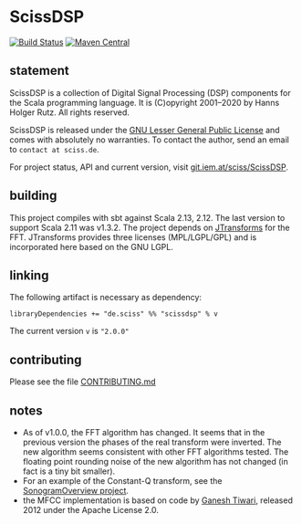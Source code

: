 # ScissDSP

[![Build Status](https://travis-ci.org/Sciss/ScissDSP.svg?branch=main)](https://travis-ci.org/Sciss/ScissDSP)
[![Maven Central](https://maven-badges.herokuapp.com/maven-central/de.sciss/scissdsp_2.13/badge.svg)](https://maven-badges.herokuapp.com/maven-central/de.sciss/scissdsp_2.13)

## statement

ScissDSP is a collection of Digital Signal Processing (DSP) components for the Scala programming language. It
is (C)opyright 2001&ndash;2020 by Hanns Holger Rutz. All rights reserved.

ScissDSP is released under the [GNU Lesser General Public License](https://git.iem.at/sciss/ScissDSP/raw/main/LICENSE)
and comes with absolutely no warranties. To contact the author, send an email to `contact at sciss.de`.

For project status, API and current version, visit [git.iem.at/sciss/ScissDSP](https://git.iem.at/sciss/ScissDSP).

## building

This project compiles with sbt against Scala 2.13, 2.12. The last version to support Scala 2.11 was v1.3.2.
The project depends
on [JTransforms](https://sites.google.com/site/piotrwendykier/software/jtransforms) for the FFT. JTransforms provides 
three licenses (MPL/LGPL/GPL) and is incorporated here based on the GNU LGPL.

## linking

The following artifact is necessary as dependency:

    libraryDependencies += "de.sciss" %% "scissdsp" % v

The current version `v` is `"2.0.0"`

## contributing

Please see the file [CONTRIBUTING.md](CONTRIBUTING.md)

## notes

- As of v1.0.0, the FFT algorithm has changed. It seems that in the previous version the phases of the real transform were inverted. The new algorithm seems consistent with other FFT algorithms tested. The floating point rounding noise of the new algorithm has not changed (in fact is a tiny bit smaller).
- For an example of the Constant-Q transform, see the [SonogramOverview project](https://git.iem.at/sciss/SonogramOverview).
- the MFCC implementation is based on code by [Ganesh Tiwari](https://code.google.com/p/speech-recognition-java-hidden-markov-model-vq-mfcc/), released 2012 under the Apache License 2.0. 
